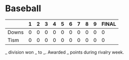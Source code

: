 
# Baseball

|       | 1 | 2 | 3 | 4 | 5 | 6 | 7 | 8 | 9 |FINAL
|-------|---|---|---|---|---|---|---|---|---|---|
| Downs | 0 | 0 | 0 | 0 | 0 | 0 | 0 | 0 | 0 | 0 
| Tism  | 0 | 0 | 0 | 0 | 0 | 0 | 0 | 0 | 0 | 0 

_ division won _ to _. Awarded _ points during rivalry week.
